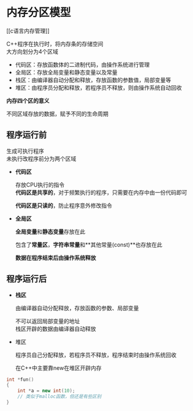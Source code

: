 # 内存分区模型
[[c语言内存管理]]

C++程序在执行时，将内存条的存储空间  
大方向划分为4个区域  

+ 代码区：存放函数体的二进制代码，由操作系统进行管理
+ 全局区：存放全局变量和静态变量以及常量
+ 栈区：由编译器自动分配和释放，存放函数的参数值，局部变量等
+ 堆区：由程序员分配和释放，若程序员不释放，则由操作系统自动回收

**内存四个区的意义**  

不同区域存放的数据，赋予不同的生命周期  

## 程序运行前

生成可执行程序  
未执行改程序前分为两个区域  

+ **代码区**

  存放CPU执行的指令  
  **代码区是共享的**，对于频繁执行的程序，只需要在内存中由一份代码即可  

  **代码区是只读的**，防止程序意外修改指令  

+ **全局区**  

  **全局变量**和**静态变量**存放在此  

  包含了**常量区**，**字符串常量**和**其他常量(const)**也存放在此  

  **数据在程序结束后由操作系统释放**  

## 程序运行后

+ **栈区**

  由编译器自动分配释放，存放函数的参数、局部变量

  不可以返回局部变量的地址  
  栈区开辟的数据由编译器自动释放  

+ 堆区

  程序员自己分配释放，若程序员不释放，程序结束时由操作系统回收  

  在C++中主要靠new在堆区开辟内存  

~~~c++
int *fun()
{
	int *a = new int(10);   
    // 类似于malloc函数，但还是有些区别
}
~~~

